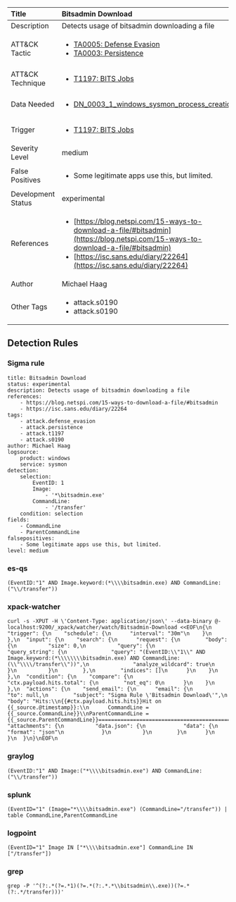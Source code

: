 | Title                | Bitsadmin Download                                                                                                                                                 |
|:---------------------|:------------------------------------------------------------------------------------------------------------------------------------------------------------|
| Description          | Detects usage of bitsadmin downloading a file                                                                                                                                           |
| ATT&amp;CK Tactic    | <ul><li>[TA0005: Defense Evasion](https://attack.mitre.org/tactics/TA0005)</li><li>[TA0003: Persistence](https://attack.mitre.org/tactics/TA0003)</li></ul>  |
| ATT&amp;CK Technique | <ul><li>[T1197: BITS Jobs](https://attack.mitre.org/techniques/T1197)</li></ul>                             |
| Data Needed          | <ul><li>[DN_0003_1_windows_sysmon_process_creation](../Data_Needed/DN_0003_1_windows_sysmon_process_creation.md)</li></ul>                                                         |
| Trigger              | <ul><li>[T1197: BITS Jobs](../Triggers/T1197.md)</li></ul>  |
| Severity Level       | medium                                                                                                                                                 |
| False Positives      | <ul><li>Some legitimate apps use this, but limited.</li></ul>                                                                  |
| Development Status   | experimental                                                                                                                                                |
| References           | <ul><li>[https://blog.netspi.com/15-ways-to-download-a-file/#bitsadmin](https://blog.netspi.com/15-ways-to-download-a-file/#bitsadmin)</li><li>[https://isc.sans.edu/diary/22264](https://isc.sans.edu/diary/22264)</li></ul>                                                          |
| Author               | Michael Haag                                                                                                                                                |
| Other Tags           | <ul><li>attack.s0190</li><li>attack.s0190</li></ul> | 

## Detection Rules

### Sigma rule

```
title: Bitsadmin Download
status: experimental
description: Detects usage of bitsadmin downloading a file
references:
    - https://blog.netspi.com/15-ways-to-download-a-file/#bitsadmin
    - https://isc.sans.edu/diary/22264
tags:
    - attack.defense_evasion
    - attack.persistence
    - attack.t1197
    - attack.s0190
author: Michael Haag
logsource:
    product: windows
    service: sysmon
detection:
    selection:
        EventID: 1
        Image:
            - '*\bitsadmin.exe'
        CommandLine:
            - '/transfer'
    condition: selection
fields:
    - CommandLine
    - ParentCommandLine
falsepositives:
    - Some legitimate apps use this, but limited.
level: medium

```




### es-qs
    
```
(EventID:"1" AND Image.keyword:(*\\\\bitsadmin.exe) AND CommandLine:("\\/transfer"))
```


### xpack-watcher
    
```
curl -s -XPUT -H \'Content-Type: application/json\' --data-binary @- localhost:9200/_xpack/watcher/watch/Bitsadmin-Download <<EOF\n{\n  "trigger": {\n    "schedule": {\n      "interval": "30m"\n    }\n  },\n  "input": {\n    "search": {\n      "request": {\n        "body": {\n          "size": 0,\n          "query": {\n            "query_string": {\n              "query": "(EventID:\\"1\\" AND Image.keyword:(*\\\\\\\\bitsadmin.exe) AND CommandLine:(\\"\\\\/transfer\\"))",\n              "analyze_wildcard": true\n            }\n          }\n        },\n        "indices": []\n      }\n    }\n  },\n  "condition": {\n    "compare": {\n      "ctx.payload.hits.total": {\n        "not_eq": 0\n      }\n    }\n  },\n  "actions": {\n    "send_email": {\n      "email": {\n        "to": null,\n        "subject": "Sigma Rule \'Bitsadmin Download\'",\n        "body": "Hits:\\n{{#ctx.payload.hits.hits}}Hit on {{_source.@timestamp}}:\\n      CommandLine = {{_source.CommandLine}}\\nParentCommandLine = {{_source.ParentCommandLine}}================================================================================\\n{{/ctx.payload.hits.hits}}",\n        "attachments": {\n          "data.json": {\n            "data": {\n              "format": "json"\n            }\n          }\n        }\n      }\n    }\n  }\n}\nEOF\n
```


### graylog
    
```
(EventID:"1" AND Image:("*\\\\bitsadmin.exe") AND CommandLine:("\\/transfer"))
```


### splunk
    
```
(EventID="1" (Image="*\\\\bitsadmin.exe") (CommandLine="/transfer")) | table CommandLine,ParentCommandLine
```


### logpoint
    
```
(EventID="1" Image IN ["*\\\\bitsadmin.exe"] CommandLine IN ["/transfer"])
```


### grep
    
```
grep -P '^(?:.*(?=.*1)(?=.*(?:.*.*\\bitsadmin\\.exe))(?=.*(?:.*/transfer)))'
```


